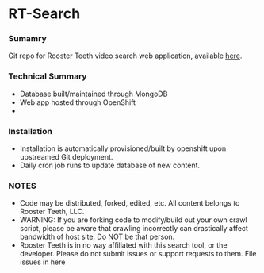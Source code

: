 # RT-Search
### Sumamry

Git repo for Rooster Teeth video search web application, available [here](http://rt-gafgarian.rhcloud.com/).

### Technical Summary

- Database built/maintained through MongoDB
- Web app hosted through OpenShift
- 
### Installation

- Installation is automatically provisioned/built by openshift upon upstreamed Git deployment.
- Daily cron job runs to update database of new content.

### NOTES

- Code may be distributed, forked, edited, etc. All content belongs to Rooster Teeth, LLC.
- WARNING: If you are forking code to modify/build out your own crawl script, please be aware that crawling incorrectly can drastically affect bandwidth of host site. Do NOT be that person.
- Rooster Teeth is in no way affiliated with this search tool, or the developer. Please do not submit issues or support requests to them. File issues in here
